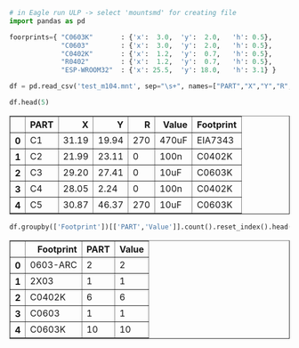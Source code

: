 ```python
# in Eagle run ULP -> select 'mountsmd' for creating file
import pandas as pd

foorprints={ "C0603K"       : {'x':  3.0,  'y':  2.0,   'h': 0.5}, 
             "C0603"        : {'x':  3.0,  'y':  2.0,   'h': 0.5},
             "C0402K"       : {'x':  1.2,  'y':  0.7,   'h': 0.5},
             "R0402"        : {'x':  1.2,  'y':  0.7,   'h': 0.5},
             "ESP-WROOM32"  : {'x': 25.5,  'y': 18.0,   'h': 3.1} }

df = pd.read_csv('test_m104.mnt', sep="\s+", names=["PART","X","Y","R","Value","Footprint"] )
```


```python
df.head(5)
```




<div>

<table border="1" class="dataframe">
  <thead>
    <tr style="text-align: right;">
      <th></th>
      <th>PART</th>
      <th>X</th>
      <th>Y</th>
      <th>R</th>
      <th>Value</th>
      <th>Footprint</th>
    </tr>
  </thead>
  <tbody>
    <tr>
      <th>0</th>
      <td>C1</td>
      <td>31.19</td>
      <td>19.94</td>
      <td>270</td>
      <td>470uF</td>
      <td>EIA7343</td>
    </tr>
    <tr>
      <th>1</th>
      <td>C2</td>
      <td>21.99</td>
      <td>23.11</td>
      <td>0</td>
      <td>100n</td>
      <td>C0402K</td>
    </tr>
    <tr>
      <th>2</th>
      <td>C3</td>
      <td>29.20</td>
      <td>27.41</td>
      <td>0</td>
      <td>10uF</td>
      <td>C0603K</td>
    </tr>
    <tr>
      <th>3</th>
      <td>C4</td>
      <td>28.05</td>
      <td>2.24</td>
      <td>0</td>
      <td>100n</td>
      <td>C0402K</td>
    </tr>
    <tr>
      <th>4</th>
      <td>C5</td>
      <td>30.87</td>
      <td>46.37</td>
      <td>270</td>
      <td>10uF</td>
      <td>C0603K</td>
    </tr>
  </tbody>
</table>
</div>




```python
df.groupby(['Footprint'])[['PART','Value']].count().reset_index().head(5)
```




<div>

<table border="1" class="dataframe">
  <thead>
    <tr style="text-align: right;">
      <th></th>
      <th>Footprint</th>
      <th>PART</th>
      <th>Value</th>
    </tr>
  </thead>
  <tbody>
    <tr>
      <th>0</th>
      <td>0603-ARC</td>
      <td>2</td>
      <td>2</td>
    </tr>
    <tr>
      <th>1</th>
      <td>2X03</td>
      <td>1</td>
      <td>1</td>
    </tr>
    <tr>
      <th>2</th>
      <td>C0402K</td>
      <td>6</td>
      <td>6</td>
    </tr>
    <tr>
      <th>3</th>
      <td>C0603</td>
      <td>1</td>
      <td>1</td>
    </tr>
    <tr>
      <th>4</th>
      <td>C0603K</td>
      <td>10</td>
      <td>10</td>
    </tr>
  </tbody>
</table>
</div>


